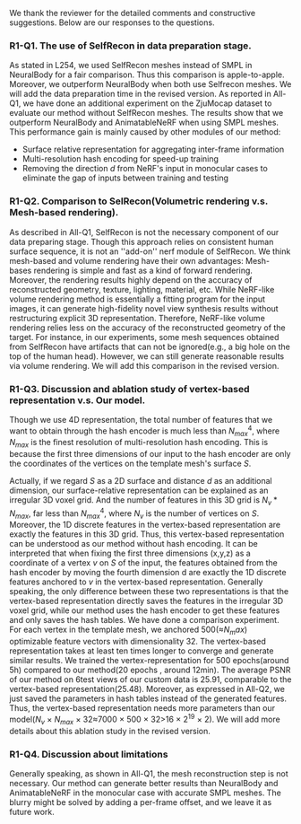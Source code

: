 We thank the reviewer for the detailed comments and constructive suggestions. Below are our responses to the questions.
### **R1-Q1. The use of SelfRecon in data preparation stage.**
As stated in L254, we used SelfRecon meshes instead of SMPL in NeuralBody for a fair comparison. Thus this comparison is apple-to-apple. Moreover, we outperform NeuralBody when both use Selfrecon meshes. We will add the data preparation time in the revised version.
As reported in All-Q1, we have done an additional experiment on the ZjuMocap dataset to evaluate our method without SelfRecon meshes. The results show that we outperform NeuralBody and AnimatableNeRF when using SMPL meshes. This performance gain is mainly caused by other modules of our method:
- Surface relative representation for aggregating inter-frame information
- Multi-resolution hash encoding for speed-up training
- Removing the direction $d$ from NeRF's input in monocular cases to eliminate the gap of inputs between training and testing



### **R1-Q2. Comparison to SelRecon(Volumetric rendering v.s. Mesh-based rendering).**
As described in All-Q1, SelfRecon is not the necessary component of our data preparing stage. Though this approach relies on consistent human surface sequence, it is not an ''add-on'' nerf module of SelfRecon.
We think mesh-based and volume rendering have their own advantages: Mesh-bases rendering is simple and fast as a kind of forward rendering. Moreover, the rendering results highly depend on the accuracy of reconstructed geometry, texture, lighting, material, etc. While NeRF-like volume rendering method is essentially a fitting program for the input images, it can generate high-fidelity novel view synthesis results without restructuring explicit 3D representation. Therefore, NeRF-like volume rendering relies less on the accuracy of the reconstructed geometry of the target.
For instance, in our experiments, some mesh sequences obtained from SelfRecon have artifacts that can not be ignored(e.g., a big hole on the top of the human head). However, we can still generate reasonable results via volume rendering. We will add this comparison in the revised version.

### **R1-Q3. Discussion and ablation study of vertex-based representation v.s. Our model.**

Though we use 4D representation, the total number of features that we want to obtain through the hash encoder is much less than $N_{max}^4$, where $N_{max}$ is the finest resolution of multi-resolution hash encoding. This is because the first three dimensions of our input to the hash encoder are only the coordinates of the vertices on the template mesh's surface $S$. 

Actually, if we regard $S$ as a 2D surface and distance $d$ as an additional dimension, our surface-relative representation can be explained as an irregular 3D voxel grid. And the number of features in this 3D grid is $N_v*N_{max}$, far less than $N_{max}^4$, where $N_v$ is the number of vertices on $S$. Moreover, the 1D discrete features in the vertex-based representation are exactly the features in this 3D grid. Thus, this vertex-based representation can be understood as our method without hash encoding. It can be interpreted that when fixing the first three dimensions (x,y,z) as a coordinate of a vertex $v$ on $S$ of the input, the features obtained from the hash encoder by moving the fourth dimension d are exactly the 1D discrete features anchored to $v$ in the vertex-based representation. Generally speaking, the only difference between these two representations is that the vertex-based representation directly saves the features in the irregular 3D voxel grid, while our method uses the hash encoder to get these features and only saves the hash tables.
We have done a comparison experiment. For each vertex in the template mesh, we anchored 500(≈$N_max$) optimizable feature vectors with dimensionality 32. The vertex-based representation takes at least ten times longer to converge and generate similar results. We trained the vertex-representation for 500 epochs(around 5h) compared to our method(20 epochs , around 12min). The average PSNR of our method on 6test views of our custom data is 25.91, comparable to the vertex-based representation(25.48). Moreover, as expressed in All-Q2, we just saved the parameters in hash tables instead of the generated features. Thus, the vertex-based representation needs more parameters than our model($N_v$ $\times$ $N_{max}$ $\times$ 32≈7000 $\times$ 500 $\times$ 32>16 $\times$ $2^{19}$ $\times$ 2). We will add more details about this ablation study in the revised version.

### **R1-Q4. Discussion about limitations**

Generally speaking, as shown in All-Q1, the mesh reconstruction step is not necessary. Our method can generate better results than NeuralBody and AnimatableNeRF in the monocular case with accurate SMPL meshes. The blurry might be solved by adding a per-frame offset, and we leave it as future work.
